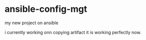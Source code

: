 # ansible-config-mgt
my new project on ansible

i currently working onn copying artifact
it is working perfectly now.
